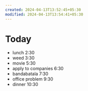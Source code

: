 ```yaml
---
created: 2024-04-13T13:52:45+05:30
modified: 2024-04-13T13:54:41+05:30
---
```


# Today

- lunch 2:30
- weed 3:30
- movie 5:30
- apply to companies 6:30
- bandabatala 7:30
- office problem 9:30
- dinner 10:30
